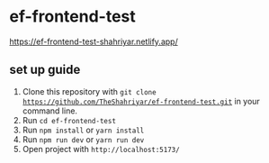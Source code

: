 # ef-frontend-test
https://ef-frontend-test-shahriyar.netlify.app/

## set up guide
1. Clone this repository with <code>git clone https://github.com/TheShahriyar/ef-frontend-test.git</code> in your command line.
2. Run <code>cd ef-frontend-test</code>
3. Run <code>npm install</code> or <code>yarn install</code>
3. Run <code>npm run dev</code> or <code>yarn run dev</code>
4. Open project with <code>http://localhost:5173/</code>
